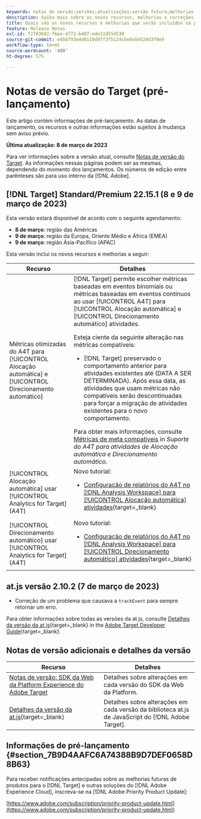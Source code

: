 ```yaml
---
keywords: notas de versão;versões;atualizações;versão futura;melhorias;novos recursos;correções;atualizações;pré-lançamento
description: Saiba mais sobre os novos recursos, melhorias e correções incluídos na próxima versão do Adobe Target, incluindo SDKs, APIs e bibliotecas JavaScript.
title: Quais são os novos recursos e melhorias que serão incluídos na próxima versão do  [!DNL Target] ?
feature: Release Notes
exl-id: f2783042-f6ee-4f73-b487-ede11d55d530
source-git-commit: e458793e4d0110d97f3f5124cbe6e54520d3f0e9
workflow-type: tm+mt
source-wordcount: '400'
ht-degree: 57%

---
```


# Notas de versão do Target (pré-lançamento)

Este artigo contém informações de pré-lançamento. As datas de lançamento, os recursos e outras informações estão sujeitos à mudança sem aviso prévio.

**Última atualização: 8 de março de 2023**

Para ver informações sobre a versão atual, consulte [Notas de versão do Target](release-notes.md). As informações nessas páginas podem ser as mesmas, dependendo do momento dos lançamentos. Os números de edição entre parênteses são para uso interno da [!DNL Adobe].

## [!DNL Target] Standard/Premium 22.15.1 (8 e 9 de março de 2023)

Esta versão estará disponível de acordo com o seguinte agendamento:

* **8 de março**: região das Américas
* **9 de março**: região da Europa, Oriente Médio e África (EMEA)
* **9 de março**: região Ásia-Pacífico (APAC)

Esta versão inclui os novos recursos e melhorias a seguir:

| Recurso | Detalhes |
| --- | --- |
| Métricas otimizadas do A4T para [!UICONTROL Alocação automática] e [!UICONTROL Direcionamento automático] | [!DNL Target] permite escolher métricas baseadas em eventos binomiais ou métricas baseadas em eventos contínuos ao usar [!UICONTROL A4T] para [!UICONTROL Alocação automática] e [!UICONTROL Direcionamento automático] atividades.<P>Esteja ciente da seguinte alteração nas métricas compatíveis:<ul><li>[!DNL Target] preservado o comportamento anterior para atividades existentes até (DATA A SER DETERMINADA). Após essa data, as atividades que usam métricas não compatíveis serão descontinuadas para forçar a migração de atividades existentes para o novo comportamento.</li></ul>Para obter mais informações, consulte [Métricas de meta compatíveis](/help/main/c-integrating-target-with-mac/a4t/a4t-at-aa.md#supported) in *Suporte do A4T para atividades de Alocação automática e Direcionamento automático*. |
| [!UICONTROL Alocação automática] usar [!UICONTROL Analytics for Target] (A4T) | Novo tutorial:<ul><li>[Configuração de relatórios do A4T no [!DNL Analysis Workspace] para [!UICONTROL Alocação automática] atividades](https://experienceleague.adobe.com/docs/target-learn/tutorials/integrations/set-up-a4t-reports-in-analysis-workspace-for-auto-allocate-activities.html){target=_blank}</li></ul> |
| [!UICONTROL Direcionamento automático] usar [!UICONTROL Analytics for Target] (A4T) | Novo tutorial:<ul><li>[Configuração de relatórios do A4T no [!DNL Analysis Workspace] para [!UICONTROL Direcionamento automático] atividades](https://experienceleague.adobe.com/docs/target-learn/tutorials/integrations/set-up-a4t-reports-in-analysis-workspace-for-auto-target-activities.html){target=_blank}</li></ul> |

## at.js versão 2.10.2 (7 de março de 2023)

* Correção de um problema que causava a `trackEvent` para sempre retornar um erro.

Para obter informações sobre todas as versões da at.js, consulte [Detalhes da versão da at.js](https://developer.adobe.com/target/implement/client-side/atjs/target-atjs-versions/){target=_blank} in the [Adobe Target Developer Guide](https://developer.adobe.com/target/){target=_blank}.

## Notas de versão adicionais e detalhes da versão

| Recurso | Detalhes |
|--- |--- |
| [Notas de versão: SDK da Web da Platform Experience do Adobe Target](https://experienceleague.adobe.com/docs/experience-platform/edge/release-notes.html?lang=pt-BR) | Detalhes sobre alterações em cada versão do SDK da Web da Platform. |
| [Detalhes da versão da at.js](https://developer.adobe.com/target/implement/client-side/atjs/target-atjs-versions/){target=_blank} | Detalhes sobre alterações em cada versão da biblioteca at.js de JavaScript do [!DNL Adobe Target]. |


## Informações de pré-lançamento {#section_7B9D4AAFC6A74388B9D7DEF0658D8B63}

Para receber notificações antecipadas sobre as melhorias futuras de produtos para o [!DNL Target] e outras soluções do [!DNL Adobe Experience Cloud], inscreva-se na [!DNL Adobe Priority Product Update]:

[https://www.adobe.com/subscription/priority-product-update.html](https://www.adobe.com/subscription/priority-product-update.html)
